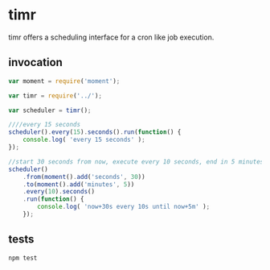 # timr

timr offers a scheduling interface for a cron like job execution.

## invocation
```javascript
var moment = require('moment');

var timr = require('../');

var scheduler = timr();

////every 15 seconds
scheduler().every(15).seconds().run(function() {
    console.log( 'every 15 seconds' );
});

//start 30 seconds from now, execute every 10 seconds, end in 5 minutes from now
scheduler()
    .from(moment().add('seconds', 30))
    .to(moment().add('minutes', 5))
    .every(10).seconds()
    .run(function() {
        console.log( 'now+30s every 10s until now+5m' );
    });
```

## tests
`npm test`